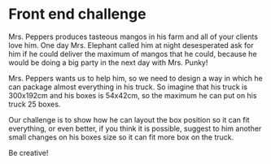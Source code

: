 # Front end challenge

Mrs. Peppers produces tasteous mangos in his farm and all of your clients love him. One day Mrs. Elephant called him at night desesperated ask for him if he could deliver the maximum of mangos that he could, because he would be doing a big party in the next day with Mrs. Punky!

Mrs. Peppers wants us to help him, so we need to design a way in which he can package almost everything in his truck. So imagine that his truck is 300x192cm and his boxes is 54x42cm, so the maximum he can put on his truck 25 boxes.

Our challenge is to show how he can layout the box position so it can fit everything, or even better, if you think it is possible, suggest to him another small changes on his boxes size so it can fit more box on the truck.

Be creative!
